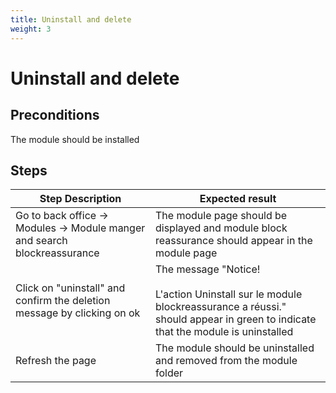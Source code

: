 ```yaml
---
title: Uninstall and delete
weight: 3
---
```


# Uninstall and delete

## Preconditions

The module should be installed
## Steps
| Step Description | Expected result |
| ----- | ----- |
| Go to back office -> Modules -> Module manger and search blockreassurance | The module page should be displayed and module block reassurance should appear in the module page |
| Click on "uninstall" and confirm the deletion message by clicking on ok | The message "Notice!<br /><br>L'action Uninstall sur le module blockreassurance a réussi." should appear in green to indicate that the module is uninstalled |
| Refresh the page | The module should be uninstalled and removed from the module folder |
